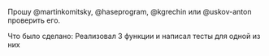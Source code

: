 Прошу @martinkomitsky, @haseprogram, @kgrechin или @uskov-anton проверить его.

Что было сделано:
Реализовал 3 функции и написал тесты для одной из них

